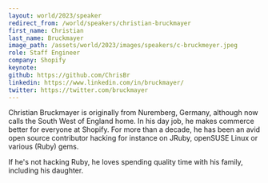 ```yaml
---
layout: world/2023/speaker
redirect_from: /world/speakers/christian-bruckmayer
first_name: Christian
last_name: Bruckmayer
image_path: /assets/world/2023/images/speakers/c-bruckmeyer.jpeg
role: Staff Engineer
company: Shopify
keynote:
github: https://github.com/ChrisBr
linkedin: https://www.linkedin.com/in/bruckmayer/
twitter: https://twitter.com/bruckmayer
---
```


Christian Bruckmayer is originally from Nuremberg, Germany, although now calls the South West of England home. In his day job, he makes commerce better for everyone at Shopify. For more than a decade, he has been an avid open source contributor hacking for instance on JRuby, openSUSE Linux or various (Ruby) gems.

If he's not hacking Ruby, he loves spending quality time with his family, including his daughter.
